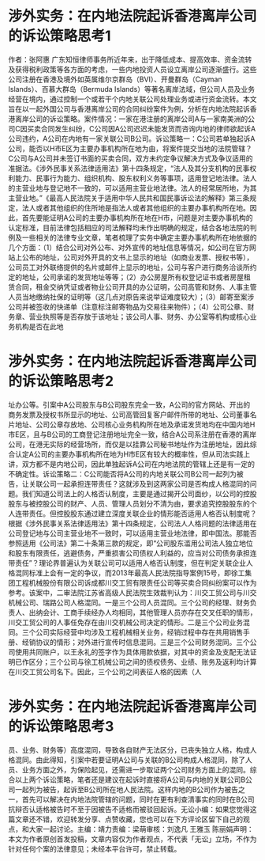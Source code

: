 # 涉外实务：在内地法院起诉香港离岸公司的诉讼策略思考1

作者：张阿惠 广东知恒律师事务所近年来，出于降低成本、提高效率、资金流转及获得税利政策等各方面的考虑，一些内地投资人员设立离岸公司逐渐盛行。这些公司注册在香港及境外如英属维尔京群岛（BVI）、开曼群岛（Cayman Islands）、百慕大群岛（Bermuda Islands）等著名离岸法域，但公司人员及业务经营在境内，通过控制一个或若干个内地关联公司处理业务或进行资金流转。本文旨在以一起外国公司与香港离岸公司的合同纠纷案件为例，分析在内地法院起诉香港离岸公司的诉讼策略。案件情况：一家在港注册的离岸公司A与一家南美洲的公司C因买卖合同发生纠纷，C公司因A公司迟迟未能发货而咨询内地的律师欲起诉A公司违约，A公司在内地有一家关联公司B公司。诉讼策略一：C公司若单独起诉A公司，能否以H市E区为主要办事机构所在地为由，将案件提交当地的法院管辖？C公司与A公司并未签订书面的买卖合同，双方未约定争议解决方式及争议适用的准据法。《涉外民事关系法律适用法》第十四条规定，“法人及其分支机构的民事权利能力、民事行为能力、组织机构、股东权利义务等事项，适用登记地法律。法人的主营业地与登记地不一致的，可以适用主营业地法律。法人的经常居所地，为其主营业地。”《最高人民法院关于适用中华人民共和国民事诉讼法的解释》第三条规定，法人或者其他组织的住所地是指法人或者其他组织的主要办事机构所在地。因此，首先要能证明A公司的主要办事机构所在地在H市，问题是对主要办事机构的认定标准，目前法律包括相应的司法解释均未作出明确的规定，结合各地法院的判例及一些相关的法律专业文章，笔者梳理了实务中确定主要办事机构所在地依据的几个方面：（1）结合公司对外公布、对外宣传的地址信息等情况，如公司在官方网站上公布的地址，公司对外开具的文书上显示的地址（如商业发票、授权书等），公司员工对外联络提供的名片或邮件上显示的地址，公司与客户进行商务洽谈所约定的地址，公司承诺的发货地址等等；（2）办公房屋所有权登记证书或者房屋租赁合同，租金交纳凭证或者物业公司开具的办公证明，公司高管和财务、人事主管人员当地缴纳社保的证明等（这几点对原告来说举证难度较大）；（3）邮寄至案涉公司并被签收的快递单（注意标注邮寄物品为交易往来物件）；（4）公司公章、财务章、营业执照等是否存放于该地址；该公司人事、财务、办公室等机构或核心业务机构是否在此地

# 涉外实务：在内地法院起诉香港离岸公司的诉讼策略思考2

址办公等。引案中A公司股东与B公司股东完全一致，A公司的官方网站、开出的商务发票及授权书所显示的地址、公司高管回复客户邮件所带的地址、公司董事名片地址、公司公章存放地、公司核心业务机构所在地及承诺发货地均在中国内地H市E区，且与B公司的工商登记注册地址完全一致，结合A公司系注册在香港的离岸公司，在港无实际的经营场所，而仅是以挂靠公司秘书地址作为注册地址，因此综合认定A公司的主要办事机构所在地为H市E区有较大的概率性，但从司法实践上讲，双方都不是内地公司，因此单独起诉A公司在内地法院的管辖上还是有一定的不确定性。诉讼策略二：C公司能否将A公司的内地关联公司B公司一起列为被告，让关联公司一起承担连带责任？这就涉及到这两家公司是否构成人格混同的问题。我们知道公司法上的人格否认制度，主要是通过揭开公司面纱，以公司的控股股东与被控股公司的财产、人员、管理人员划分不清为由，要求追究控股股东的个人连带责任。但控股股东通过建立深度关联企业的情形能否适用人格否认制度呢？根据《涉外民事关系法律适用法》第十四条规定，公司法人人格问题的法律适用在公司登记地与公司主营业地不一致时，可以适用主营业地法律，即中国法。那能否参照适用《公司法》第二十条第三款的规定，即“公司股东滥用公司法人独立地位和股东有限责任，逃避债务，严重损害公司债权人利益的，应当对公司债务承担连带责任”？理论界普遍认为关联公司可以适用人格否认制度，但在判定关联企业人格混同标准上会有一定的争议，而2013年最高人民法院指导案例15号，即徐工集团工程机械股份有限公司诉成都川交工贸有限责任公司等买卖合同纠纷案可以作为参考。该案中，二审法院江苏省高级人民法院生效裁判认为：川交工贸公司与川交机械公司、瑞路公司人格混同。一是三个公司人员混同。三个公司的经理、财务负责人、出纳会计、工商手续经办人均相同，其他管理人员亦存在交叉任职的情形，川交工贸公司的人事任免存在由川交机械公司决定的情形。二是三个公司业务混同。三个公司实际经营中均涉及工程机械相关业务，经销过程中存在共用销售手册、经销协议的情形；对外进行宣传时信息混同。三是三个公司财务混同。三个公司使用共同账户，以王永礼的签字作为具体用款依据，对其中的资金及支配无法证明已作区分；三个公司与徐工机械公司之间的债权债务、业绩、账务及返利均计算在川交工贸公司名下。因此，三个公司之间表征人格的因素（人

# 涉外实务：在内地法院起诉香港离岸公司的诉讼策略思考3

员、业务、财务等）高度混同，导致各自财产无法区分，已丧失独立人格，构成人格混同。由此得知，引案中若要证明A公司与关联的B公司构成人格混同，除了人员、业务方面之外，为保险起见，还需进一步取证两个公司财务方面上的混同。综合以上两个诉讼策略，笔者还是建议在起诉时直接将A公司与内地的关联公司B公司一起列为被告，起诉至B公司所在地人民法院。这样内地的B公司作为被告之一，首先可以解决在内地法院管辖的问题，同时在更有利查清事实的同时在B公司抗辩否认适格被告时不至于因被告不适格而被驳回起诉。无讼小编：如果您觉得这篇文章还不错，欢迎转发分享、点赞收藏，您也可以在下方评论区留下自己的观点，和大家一起讨论。主编：靖力责编：梁萌审核：刘逸凡 王雅玉 陈丽娟声明：本文为作者原创首发投稿，文章内容仅为作者观点，不代表「无讼」立场，不作为针对任何个案的法律意见；未经本平台许可，禁止转载。

